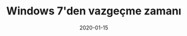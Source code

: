 ---
title: "Windows 7'den vazgeçme zamanı"
description: Microsoft, Windows 7 işletim sistemi için desteğini çekme kararı aldı. Endişelenmeyin, bilgisayarınızı elinizden almayacaklar. Ama sizin de artık yeni dünyaya açılma zamanınız gelmiş olabilir...
url: https://typelish.com/b/windows-7den-vazgecme-zamani-100226
date: 2020-01-15
platform: typelish.com
readMin: 3
image: https://typelish.com/c/mr9W6lQ
---